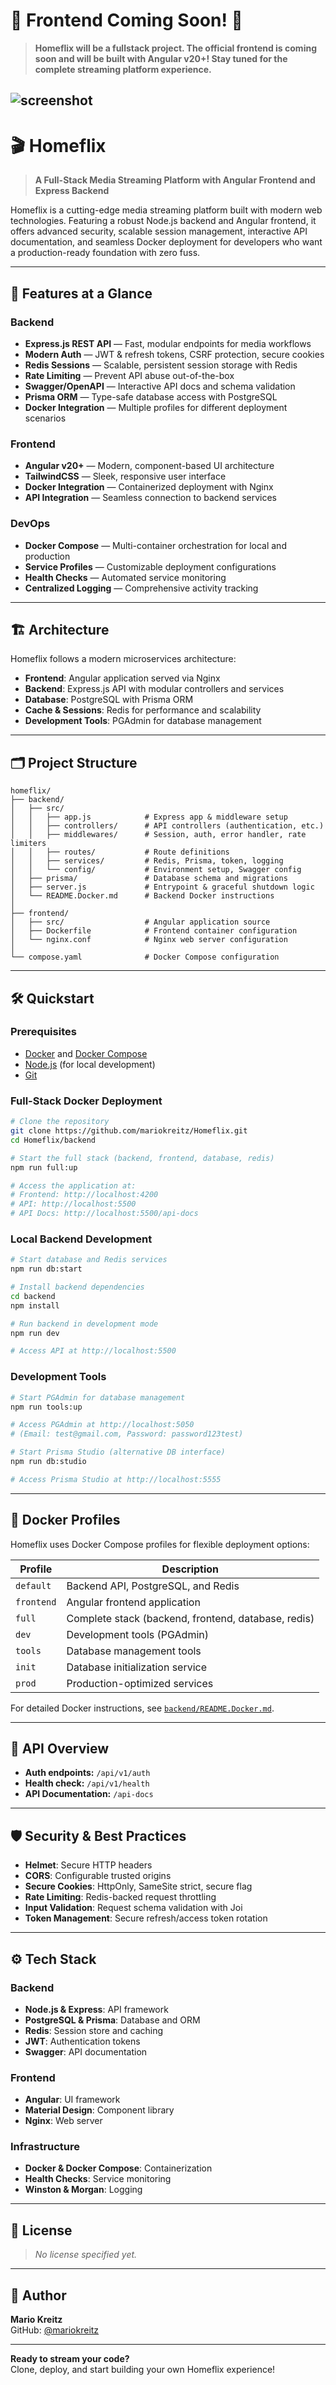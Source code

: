 # 🚧 Frontend Coming Soon! 🚧

> **Homeflix will be a fullstack project. The official frontend is coming soon and will be built with Angular v20+! Stay
tuned for the complete streaming platform experience.**

![screenshot](https://raw.githubusercontent.com/mariokreitz/Homeflix/refs/heads/main/homeflix_cover.png)
---

# 🎬 Homeflix

> **A Full-Stack Media Streaming Platform with Angular Frontend and Express Backend**

Homeflix is a cutting-edge media streaming platform built with modern web technologies. Featuring a robust Node.js
backend and Angular frontend, it offers advanced security, scalable session management, interactive API documentation,
and seamless Docker deployment for developers who want a production-ready foundation with zero fuss.

---

## 🚀 Features at a Glance

### Backend

- **Express.js REST API** — Fast, modular endpoints for media workflows
- **Modern Auth** — JWT & refresh tokens, CSRF protection, secure cookies
- **Redis Sessions** — Scalable, persistent session storage with Redis
- **Rate Limiting** — Prevent API abuse out-of-the-box
- **Swagger/OpenAPI** — Interactive API docs and schema validation
- **Prisma ORM** — Type-safe database access with PostgreSQL
- **Docker Integration** — Multiple profiles for different deployment scenarios

### Frontend

- **Angular v20+** — Modern, component-based UI architecture
- **TailwindCSS** — Sleek, responsive user interface
- **Docker Integration** — Containerized deployment with Nginx
- **API Integration** — Seamless connection to backend services

### DevOps

- **Docker Compose** — Multi-container orchestration for local and production
- **Service Profiles** — Customizable deployment configurations
- **Health Checks** — Automated service monitoring
- **Centralized Logging** — Comprehensive activity tracking

---

## 🏗️ Architecture

Homeflix follows a modern microservices architecture:

- **Frontend**: Angular application served via Nginx
- **Backend**: Express.js API with modular controllers and services
- **Database**: PostgreSQL with Prisma ORM
- **Cache & Sessions**: Redis for performance and scalability
- **Development Tools**: PGAdmin for database management

---

## 🗂️ Project Structure

```
homeflix/
├── backend/
│   ├── src/
│   │   ├── app.js            # Express app & middleware setup
│   │   ├── controllers/      # API controllers (authentication, etc.)
│   │   ├── middlewares/      # Session, auth, error handler, rate limiters
│   │   ├── routes/           # Route definitions
│   │   ├── services/         # Redis, Prisma, token, logging
│   │   └── config/           # Environment setup, Swagger config
│   ├── prisma/               # Database schema and migrations
│   ├── server.js             # Entrypoint & graceful shutdown logic
│   └── README.Docker.md      # Backend Docker instructions
│
├── frontend/
│   ├── src/                  # Angular application source
│   ├── Dockerfile            # Frontend container configuration
│   └── nginx.conf            # Nginx web server configuration
│
└── compose.yaml              # Docker Compose configuration
```

---

## 🛠️ Quickstart

### Prerequisites

- [Docker](https://docs.docker.com/get-docker/) and [Docker Compose](https://docs.docker.com/compose/install/)
- [Node.js](https://nodejs.org/) (for local development)
- [Git](https://git-scm.com/)

### Full-Stack Docker Deployment

```bash
# Clone the repository
git clone https://github.com/mariokreitz/Homeflix.git
cd Homeflix/backend

# Start the full stack (backend, frontend, database, redis)
npm run full:up

# Access the application at:
# Frontend: http://localhost:4200
# API: http://localhost:5500
# API Docs: http://localhost:5500/api-docs
```

### Local Backend Development

```bash
# Start database and Redis services
npm run db:start

# Install backend dependencies
cd backend
npm install

# Run backend in development mode
npm run dev

# Access API at http://localhost:5500
```

### Development Tools

```bash
# Start PGAdmin for database management
npm run tools:up

# Access PGAdmin at http://localhost:5050
# (Email: test@gmail.com, Password: password123test)

# Start Prisma Studio (alternative DB interface)
npm run db:studio

# Access Prisma Studio at http://localhost:5555
```

---

## 🐳 Docker Profiles

Homeflix uses Docker Compose profiles for flexible deployment options:

| Profile    | Description                                         |
|------------|-----------------------------------------------------|
| `default`  | Backend API, PostgreSQL, and Redis                  |
| `frontend` | Angular frontend application                        |
| `full`     | Complete stack (backend, frontend, database, redis) |
| `dev`      | Development tools (PGAdmin)                         |
| `tools`    | Database management tools                           |
| `init`     | Database initialization service                     |
| `prod`     | Production-optimized services                       |

For detailed Docker instructions, see [`backend/README.Docker.md`](backend/README.Docker.md).

---

## 📡 API Overview

- **Auth endpoints:** `/api/v1/auth`
- **Health check:** `/api/v1/health`
- **API Documentation:** `/api-docs`

---

## 🛡️ Security & Best Practices

- **Helmet**: Secure HTTP headers
- **CORS**: Configurable trusted origins
- **Secure Cookies**: HttpOnly, SameSite strict, secure flag
- **Rate Limiting**: Redis-backed request throttling
- **Input Validation**: Request schema validation with Joi
- **Token Management**: Secure refresh/access token rotation

---

## ⚙️ Tech Stack

### Backend

- **Node.js & Express**: API framework
- **PostgreSQL & Prisma**: Database and ORM
- **Redis**: Session store and caching
- **JWT**: Authentication tokens
- **Swagger**: API documentation

### Frontend

- **Angular**: UI framework
- **Material Design**: Component library
- **Nginx**: Web server

### Infrastructure

- **Docker & Docker Compose**: Containerization
- **Health Checks**: Service monitoring
- **Winston & Morgan**: Logging

---

## 📝 License

> _No license specified yet._

---

## 👤 Author

**Mario Kreitz**  
GitHub: [@mariokreitz](https://github.com/mariokreitz)

---

**Ready to stream your code?**  
Clone, deploy, and start building your own Homeflix experience!
